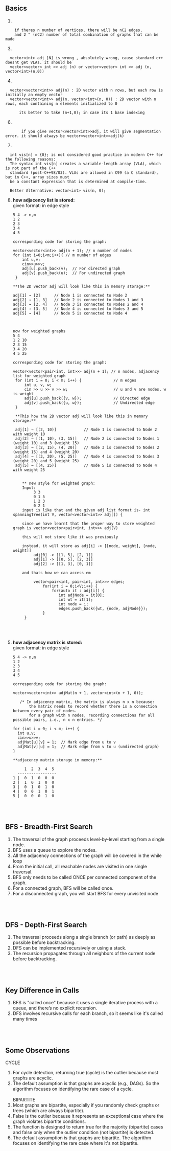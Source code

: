 ## Basics
1.

        if theres n number of vertices, there will be nC2 edges,
        and 2 ^ (nC2) number of total combination of graphs that can be made 

3.

      vector<int> adj [N] is wrong , absolutely wrong, cause standard c++ doesnt get VLAs. it should be 
      vector<vector< int >> adj (n) or vector<vector< int >> adj (n, vector<int>(n,0))

4.

      vector<vector<int>> adj(n) : 2D vector with n rows, but each row is initially an empty vector
      vector<vector<int>> adj(n, vector<int>(n, 0)) : 2D vector with n rows, each containing n elements initialized to 0

          its better to take (n+1,0); in case its 1 base indexing

6.   

           if you give vector<vector<int>>adj, it will give segmentation error. it should always be vector<vector<int>>adj(k)
7.

      int vis[n] = {0}; is not considered good practice in modern C++ for the following reasons:   
      The syntax int vis[n] creates a variable-length array (VLA), which is not part of the C++     
      standard (post-C++98/03). VLAs are allowed in C99 (a C standard), but in C++, array sizes must 
      be a constant expression that is determined at compile-time.

      Better Alternative: vector<int> vis(n, 0);

8. **how adjacency list is stored:** <br>
   given format: in edge style <br>
   
       5 4 -> n,m 
       1 2 
       2 3 
       3 4 
       4 5

       corresponding code for storing the graph:
       
       vector<vector<int>> adj(n + 1); // n number of nodes
       for (int i=0;i<m;i++){ // m number of edges 
           int u,v; 
           cin>>u>>v;  
           adj[u].push_back(v);  // For directed graph 
           adj[v].push_back(u);  // For undirected graph
        }
   
       **The 2D vector adj will look like this in memory storage:**

       adj[1] → [2]      // Node 1 is connected to Node 2
       adj[2] → [1, 3]   // Node 2 is connected to Nodes 1 and 3
       adj[3] → [2, 4]   // Node 3 is connected to Nodes 2 and 4
       adj[4] → [3, 5]   // Node 4 is connected to Nodes 3 and 5
       adj[5] → [4]      // Node 5 is connected to Node 4
   


       now for weighted graphs
       5 4
       1 2 10  
       2 3 15  
       3 4 20  
       4 5 25

       corresponding code for storing the graph:

       vector<vector<pair<int, int>>> adj(n + 1); // n nodes, adjacency list for weighted graph
        for (int i = 0; i < m; i++) {              // m edges
            int u, v, w;
            cin >> u >> v >> w;                    // u and v are nodes, w is weight
            adj[u].push_back({v, w});              // Directed edge
            adj[v].push_back({u, w});              // Undirected edge
        }

        **This how the 2D vector adj will look like this in memory storage:**

        adj[1] → [(2, 10)]            // Node 1 is connected to Node 2 with weight 10
        adj[2] → [(1, 10), (3, 15)]   // Node 2 is connected to Nodes 1 (weight 10) and 3 (weight 15)
        adj[3] → [(2, 15), (4, 20)]   // Node 3 is connected to Nodes 2 (weight 15) and 4 (weight 20)
        adj[4] → [(3, 20), (5, 25)]   // Node 4 is connected to Nodes 3 (weight 20) and 5 (weight 25)
        adj[5] → [(4, 25)]            // Node 5 is connected to Node 4 with weight 25


           ** new style for weighted graph:
           Input:
                3 3
                0 1 5
                1 2 3
                0 2 1
           input is like that and the given adj list format is- int spanningTree(int V, vector<vector<int>> adj[]) {

           since we have learnt that the proper way to store weighted graph is vector<vector<pair<int, int>>> adj(V)

           this will not store like it was previously

           instead, it will store as adj[i] -> [[node, weight], [node, weight]]
                adj[0] -> [[1, 5], [2, 1]]
                adj[1] -> [[0, 5], [2, 3]]
                adj[2] -> [[1, 3], [0, 1]]

           and thats how we can access em

                vector<pair<int, pair<int, int>>> edges;
                    for(int i = 0;i<V;i++) {
                        for(auto it : adj[i]) {
                           int adjNode = it[0];
                           int wt = it[1];
                           int node = i;
                           edges.push_back({wt, {node, adjNode}});
                    }
            }

   



                



           


<br> <br>

5. **how adjacency matrix is stored:** <br>
   given format: in edge style <br>
   
   
       5 4 -> n,m 
       1 2 
       2 3 
       3 4 
       4 5

       corresponding code for storing the graph:
       
       vector<vector<int>> adjMat(n + 1, vector<int>(n + 1, 0));
   
          /* In adjacency matrix, the matrix is always n x n because:
              the matrix needs to record whether there is a connection between every pair of nodes.
              for a graph with n nodes, recording connections for all possible pairs, i.e., n x n entries. */

       for (int i = 0; i < m; i++) {
         int u,v;
         cin>>u>>v; 
         adjMat[u][v] = 1;  // Mark edge from u to v
         adjMat[v][u] = 1;  // Mark edge from v to u (undirected graph)
       }
   
       **adjacency matrix storage in memory:**

            1  2  3  4  5
         -----------------
       1 |  0  1  0  0  0
       2 |  1  0  1  0  0
       3 |  0  1  0  1  0
       4 |  0  0  1  0  1
       5 |  0  0  0  1  0



<br> <br>


## BFS - Breadth-First Search

1. The traversal of the graph proceeds level-by-level starting from a single node.
2. BFS uses a queue to explore the nodes.
3. All the adjacency connections of the graph will be covered in the while loop
4. From the initial call, all reachable nodes are visited in one single traversal.
5. BFS only needs to be called ONCE per connected component of the graph.
6. For a connected graph, BFS will be called once.
7. For a disconnected graph, you will start BFS for every unvisited node


<br> <br>

## DFS - Depth-First Search

1. The traversal proceeds along a single branch (or path) as deeply as possible before backtracking.
2. DFS can be implemented recursively or using a stack.
3. The recursion propagates through all neighbors of the current node before backtracking.

<br> <br>

## Key Difference in Calls
1. BFS is "called once" because it uses a single iterative process with a queue, and there’s no explicit recursion.
2. DFS involves recursive calls for each branch, so it seems like it's called many times

<br> <br>

## Some Observations
 CYCLE <br>
1. For cycle detection, returning true (cycle) is the outlier because most graphs are acyclic.
2. The default assumption is that graphs are acyclic (e.g., DAGs). So the algorithm focuses on identifying the rare case of a cycle.
<br> <br>
BIPARTITE <br>
1. Most graphs are bipartite, especially if you randomly check graphs or trees (which are always bipartite).
2. False is the outlier because it represents an exceptional case where the graph violates bipartite conditions.
3. The function is designed to return true for the majority (bipartite) cases and false only when the outlier condition (not bipartite) is detected.
4. The default assumption is that graphs are bipartite. The algorithm focuses on identifying the rare case where it's not bipartite.



<br> <br>

